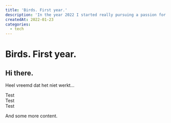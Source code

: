 ```yaml
---
title: 'Birds. First year.'
description: 'In the year 2022 I started really pursuing a passion for bird and wildlife photography.'
createdAt: 2022-01-23
categories:
  - tech
---
```


# Birds. First year.

## Hi there.

Heel vreemd dat het niet werkt...

<!--more-->

<div class="grid grid-cols-3 gap-6">
  <div class=" h-64">Test</div>

  <div class="col-span-2 h-64">Test</div>
  <div class="col-span-2 h-64">Test</div>
</div>

And some more content.
